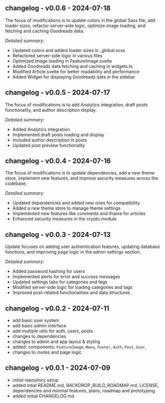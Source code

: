 ## changelog - v0.0.6 - 2024-07-18

The focus of modifications is to update colors in the global Sass file, add loader sizes, refactor server-side logic, optimize image loading, and fetching and caching Goodreads data.

*Detailed summary:*

- Updated colors and added loader sizes in _global.scss
- Refactored server-side logic in various files
- Optimized image loading in FeatureImage.svelte
- Added Goodreads data fetching and caching in widgets.ts
- Modified Article.svelte for better readability and performance
- Added Widget for displaying Goodreads data in the sidebar

<!-- 
URL: https://github.com/andrei0x309/svelte-kit-supa-blog/blob/main/CHANGELOG.md#changelog---v0.0.6---2024-07-18
-->

## changelog - v0.0.5 - 2024-07-17

The focus of modifications is to add Analytics integration, draft posts functionality, and author description display.

*Detailed summary:*

- Added Analytics integration
- Implemented draft posts loading and display
- Included author description in posts
- Updated post preview functionality

<!-- 
URL: https://github.com/andrei0x309/svelte-kit-supa-blog/blob/main/CHANGELOG.md#changelog---v0.0.5---2024-07-17
-->

## changelog - v0.0.4 - 2024-07-16

The focus of modifications is to update dependencies, add a new theme store, implement new features, and improve security measures across the codebase.

*Detailed summary:*

- Updated dependencies and added new ones for compatibility
- Added a new theme store to manage theme settings
- Implemented new features like comments and iframe for articles
- Enhanced security measures in the crypto module

<!-- 
URL: https://github.com/andrei0x309/svelte-kit-supa-blog/blob/main/CHANGELOG.md#changelog---v0.0.4---2024-07-16
-->

## changelog - v0.0.3 - 2024-07-13

Update focuses on adding user authentication features, updating database functions, and improving page logic in the admin settings section.

*Detailed summary:*

- Added password hashing for users
- Implemented alerts for error and success messages
- Updated settings tabs for categories and tags
- Modified server-side logic for loading categories and tags
- Improved post-related functionalities and data structures

<!-- 
URL: https://github.com/andrei0x309/svelte-kit-supa-blog/blob/main/CHANGELOG.md#changelog---v0.0.3---2024-07-13
-->

## changelog - v0.0.2 - 2024-07-11

- add basic user system
- add basic admin interface
- add multiple utils for auth, users, posts
- changes to dependencies
- changes to admin and app layout & styling
- added: components: `FeatureImage`, `Menu`, `Footer`, `Auth`, `Post`, `User`,
- changes to routes and page logic

<!-- 
URL: https://github.com/andrei0x309/svelte-kit-supa-blog/blob/main/CHANGELOG.md#changelog---v0.0.2---2024-07-11
-->

## changelog - v0.0.1 - 2024-07-09

- initial repository setup
- added intial README.md, BACKDROP_BUILD_ROADMAP.md, LICENSE, dependencies and minimal features, plans, roadmap and prototyping.
- added initial CHANGELOG.md

<!-- 
URL: https://github.com/andrei0x309/svelte-kit-supa-blog/blob/main/CHANGELOG.md#changelog---v0.0.1---2024-07-09
-->


